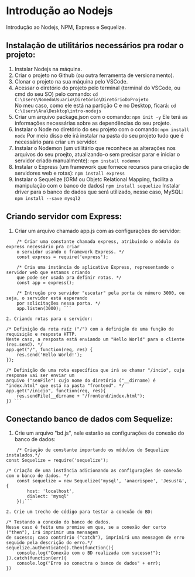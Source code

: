 # Introdução ao Nodejs
Introdução ao Nodejs, NPM, Express e Sequelize.

## Instalação de utilitários necessários pra rodar o projeto:
1. Instalar Nodejs na máquina.
2. Criar o projeto no Github (ou outra ferramenta de versionamento).
3. Clonar o projeto na sua máquina pelo VSCode.
4. Acessar o diretório do projeto pelo terminal (terminal do VSCode, ou cmd do seu SO) pelo comando:
    ```cd C:\Users\NomedoUsuario\Diretório\DiretórioDoProjeto```<br>
    No meu caso, como ele está na partição C e no Desktop, ficará:
    ```cd C:\Users\Ana\Desktop\intro-nodejs```
5. Criar um arquivo package.json com o comando:
    ```npm init -y```
    Ele terá as informações necessárias sobre as dependências do seu projeto.
6. Instalar o Node no diretório do seu projeto com o comando:
    ```npm install node```
    Por meio disso ele irá instalar na pasta do seu projeto tudo que é necessário para criar um servidor.
7. Instalar o Nodemon (um utilitário que reconhece as alterações nos arquivos do seu proejto, atualizando-o sem precisar parar e iniciar o servidor criado manualmente):
    ```npm install nodemon```
8. Instalar o Express (um framework que fornece recursos para criação de servidores web e rotas):
    ```npm install express```
9. Instalar o Sequelize (ORM ou Objetc Relational Mapping, facilita a manipulação com o banco de dados)
    ```npm install sequelize```
    Instalar driver para o banco de dados que será utilizado, nesse caso, MySQL:
    ```npm install --save mysql2```

## Criando servidor com Express:
1. Criar um arquivo chamado app.js com as configurações do servidor:
```
    /* Criar uma constante chamada express, atribuindo o módulo do express necessário pra criar
    o servidor usando o framework Express. */
    const express = require('express');

    /* Cria uma instância do aplicativo Express, representando o servidor web que estamos criando 
    que pode ser usada pra definir rotas. */
    const app = express();
        
    /* Intrução pro servidor "escutar" pela porta de número 3000, ou seja, o servidor está esperando
    por solicitações nessa porta. */
    app.listen(3000); ```

2. Criando rotas para o servidor:
```
    /* Definição da rota raíz ("/") com a definição de uma função de requisição e resposta HTTP.
    Neste caso, a resposta está enviando um "Hello World" para o cliente (res.send). */
    app.get("/", function(req, res) {
        res.send('Hello World!');
    });

    /* Definição de uma rota específica que irá se chamar "/incio", cuja response vai ser enviar um
    arquivo ("senFile") cujo nome do diretório ("__dirname) é  "index.html" que está na pasta "frontend". */
    app.get("/inicio", function(req, res){
        res.sendFile(__dirname + "/frontend/index.html");
    }) ```

## Conectando banco de dados com Sequelize:
1. Crie um arquivo "bd.js", nele estarão as configurações de conexão do banco de dados:
```
    /* Criação de constante importando os módulos do Sequelize instalados.*/
const Sequelize = require('sequelize');

/* Criação de uma instância adicionando as configurações de conexão com o banco de dados. */
    const sequelize = new Sequelize('mysql', 'anacrispee', 'Jesus!&', {
        host: 'localhost',
        dialect: 'mysql'
    });```

2. Crie um trecho de código para testar a conexão do BD:
```
    /* Testando a conexão do banco de dados.
    Nesse caso é feita uma promise em que, se a conexão der certo ("then"), irá imprimir uma mensagem
    de sucesso; caso contrário ("catch"), imprimirá uma mensagem de erro seguido pela descrição do erro.*/
    sequelize.authenticate().then(function(){
        console.log("Conexão com o BD realizada com sucesso!");
    }).catch(function(err){
        console.log("Erro ao conectra o banco de dados" + err);
    })
```
